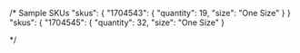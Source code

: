 /* Sample SKUs
"skus": {
        "1704543": {
            "quantity": 19,
            "size": "One Size"
            }
        }
"skus": {
        "1704545": {
            "quantity": 32,
            "size": "One Size"
        }

*/